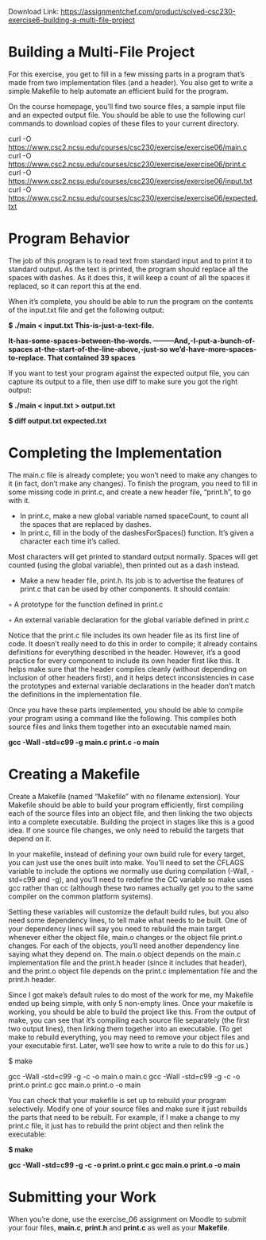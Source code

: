 Download Link: https://assignmentchef.com/product/solved-csc230-exercise6-building-a-multi-file-project
<br>
<h1>Building a Multi-File Project</h1>

For this exercise, you get to fill in a few missing parts in a program that’s made from two implementation files (and a header).  You also get to write a simple Makefile to help automate an efficient build for the program.

On the course homepage, you’ll find two source files, a sample input file and an expected output file.  You should be able to use the following curl commands to download copies of these files to your current directory.

curl -O https://www.csc2.ncsu.edu/courses/csc230/exercise/exercise06/main.c curl -O https://www.csc2.ncsu.edu/courses/csc230/exercise/exercise06/print.c curl -O https://www.csc2.ncsu.edu/courses/csc230/exercise/exercise06/input.txt curl -O https://www.csc2.ncsu.edu/courses/csc230/exercise/exercise06/expected.txt

<h1>Program Behavior</h1>

The job of this program is to read text from standard input and to print it to standard output.  As the text is printed, the program should replace all the spaces with dashes.  As it does this, it will keep a count of all the spaces it replaced, so it can report this at the end.

When it’s complete, you should be able to run the program on the contents of the input.txt file and get the following output:

<strong>$ ./main &lt; input.txt This-is-just-a-text-file.</strong>

<strong>It-has-some-spaces-between-the-words. ———And,-I-put-a-bunch-of-spaces at-the-start-of-the-line-above,-just-so we’d-have-more-spaces-to-replace. That contained 39 spaces</strong>

If you want to test your program against the expected output file, you can capture its output to a file, then use diff to make sure you got the right output:

<strong>$ ./main &lt; input.txt &gt; output.txt</strong>

<strong>$ diff output.txt expected.txt</strong>

<h1>Completing the Implementation</h1>

The main.c file is already complete; you won’t need to make any changes to it (in fact, don’t make any changes).  To finish the program, you need to fill in some missing code in print.c, and create a new header file, “print.h”, to go with it.

<ul>

 <li>In print.c, make a new global variable named spaceCount, to count all the spaces that are replaced by dashes.</li>

 <li>In print.c, fill in the body of the dashesForSpaces() function. It’s given a character each time it’s called.</li>

</ul>

Most characters will get printed to standard output normally.  Spaces will get counted (using the global variable), then printed out as a dash instead.

<ul>

 <li>Make a new header file, print.h. Its job is to advertise the features of print.c that can be used by other components.  It should contain:</li>

</ul>

◦ A prototype for the function defined in print.c

◦ An external variable declaration for the global variable defined in print.c

Notice that the print.c file includes its own header file as its first line of code.  It doesn’t really need to do this in order to compile; it already contains definitions for everything described in the header.  However, it’s a good practice for every component to include its own header first like this.  It helps make sure that the header compiles cleanly (without depending on inclusion of other headers first), and it helps detect inconsistencies in case the prototypes and external variable declarations in the header don’t match the definitions in the implementation file.

Once you have these parts implemented, you should be able to compile your program using a command like the following.  This compiles both source files and links them together into an executable named main.

<strong>gcc -Wall -std=c99 -g main.c print.c -o main</strong>

<h1>Creating a Makefile</h1>

Create a Makefile (named “Makefile” with no filename extension).  Your Makefile should be able to build your program efficiently, first compiling each of the source files into an object file, and then linking the two objects into a complete executable.  Building the project in stages like this is a good idea.  If one source file changes, we only need to rebuild the targets that depend on it.

In your makefile, instead of defining your own build rule for every target, you can just use the ones built into make.  You’ll need to set the CFLAGS variable to include the options we normally use during compilation (-Wall, -std=c99 and -g), and you’ll need to redefine the CC variable so make uses gcc rather than cc (although these two names actually get you to the same compiler on the common platform systems).

Setting these variables will customize the default build rules, but you also need some dependency lines, to tell make what needs to be built.  One of your dependency lines will say you need to rebuild the main target whenever either the object file, main.o changes or the object file print.o changes.  For each of the objects, you’ll need another dependency line saying what they depend on.  The main.o object depends on the main.c implementation file and the print.h header (since it includes that header), and the print.o object file depends on the print.c implementation file and the print.h header.

Since I got make’s default rules to do most of the work for me, my Makefile ended up being simple, with only 5 non-empty lines.  Once your makefile is working, you should be able to build the project like this.  From the output of make, you can see that it’s compiling each source file separately (the first two output lines), then linking them together into an executable.  (To get make to rebuild everything, you may need to remove your object files and your executable first.  Later, we’ll see how to write a rule to do this for us.)

$ make

gcc -Wall -std=c99 -g   -c -o main.o main.c gcc -Wall -std=c99 -g   -c -o print.o print.c gcc   main.o print.o   -o main

You can check that your makefile is set up to rebuild your program selectively.  Modify one of your source files and make sure it just rebuilds the parts that need to be rebuilt.  For example, if I make a change to my print.c file, it just has to rebuild the print object and then relink the executable:

<strong>$ make</strong>

<strong>gcc -Wall -std=c99 -g   -c -o print.o print.c gcc   main.o print.o   -o main</strong>

<h1>Submitting your Work</h1>

When you’re done, use the exercise_06 assignment on Moodle to submit your four files, <strong>main.c</strong>, <strong>print.h </strong>and <strong>print.c</strong> as well as your <strong>Makefile</strong>.